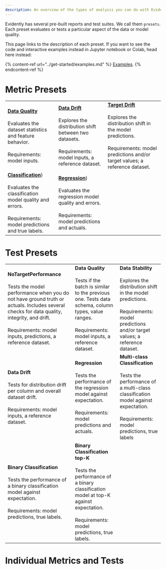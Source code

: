 ```yaml
---
description: An overview of the types of analysis you can do with Evidently. 
---
```


Evidently has several pre-built reports and test suites. We call them `presets`. Each preset evaluates or tests a particular aspect of the data or model quality. 

This page links to the description of each preset. If you want to see the code and interactive examples instead in Jupyter notebook or Colab, head here instead:

{% content-ref url="../get-started/examples.md" %}
[Examples](../get-started/examples.md). 
{% endcontent-ref %}

# Metric Presets

|         |                                                        |   |
| ------- | ------------------------------------------------------ | - |
| [**Data Quality**](data-quality.md)<br><br>Evaluates the dataset statistics and feature behavior. <br><br> Requirements: model inputs. | [**Data Drift**](data-drift.md)<br><br>Explores the distribution shift between two datasets. <br><br>Requirements: model inputs, a reference dataset. | [**Target Drift**](target-drift.md)<br><br>Explores the distribution shift in the model predictions. <br><br>Requirements: model predictions and/or target values; a reference dataset. |
| [**Classification**](class-performance.md))<br><br>Evaluates the classification model quality and errors. <br><br>Requirements: model predictions and true labels. | [**Regression**](reg-performance.md)) <br><br>Evaluates the regression model quality and errors. <br><br>Requirements: model predictions and actuals. |  |

# Test Presets

|         |                                                        |   |
| ------- | ------------------------------------------------------ | - |
| **NoTargetPerformance**<br><br>Tests the model performance when you do not have ground truth or actuals. Includes several checks for data quality, integrity, and drift. <br><br> Requirements: model inputs, predictions, a reference dataset. | **Data Quality**<br><br>Tests if the batch is similar to the previous one. Tests data schema, column types, value ranges. <br><br> Requirements: model inputs, a reference dataset. | **Data Stability**<br><br>Explores the distribution shift in the model predictions. <br><br>Requirements: model predictions and/or target values; a reference dataset. |
| **Data Drift**<br><br>Tests for distribution drift per column and overall dataset drift. <br><br>Requirements: model inputs, a reference dataset. | **Regression** <br><br>Tests the performance of the regression model against expectation. <br><br>Requirements: model predictions and actuals. | **Multi-class Classification** <br><br>Tests the performance of a multi-class classification model against expectation. <br><br>Requirements: model predictions, true labels |
| **Binary Classification**<br><br>Tests the performance of a binary classification model against expectation. <br><br>Requirements: model predictions, true labels. | **Binary Classification top-K** <br><br>Tests the performance of a binary classification model at top-K against expectation. <br><br>Requirements: model predictions, true labels. |  |


# Individual Metrics and Tests

